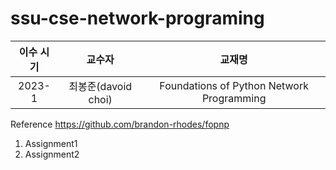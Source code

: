 # ssu-cse-network-programing

|이수 시기|교수자|교재명|
|:---:|:---:|:---:|
|2023-1|최봉준(davoid choi)|Foundations of Python Network Programming|


Reference
https://github.com/brandon-rhodes/fopnp

1. Assignment1
2. Assignment2
